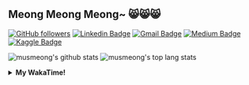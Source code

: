 ## Meong Meong Meong~ 😸😸😸

[![GitHub followers](https://img.shields.io/github/followers/musmeong?label=Follow&style=social)](https://github.com/musmeong/?tab=follow) [![Linkedin Badge](https://img.shields.io/badge/-Muhamad%20Mustain-blue?style=flat-square&logo=Linkedin&logoColor=white&link=https://www.linkedin.com/in/muhamad-mustain/)](https://www.linkedin.com/in/muhamad-mustain/) [![Gmail Badge](https://img.shields.io/badge/-muhmd.mustain@gmail.com-c14438?style=flat-square&logo=Gmail&logoColor=white&link=mailto:muhmd.mustain@gmail.com)](mailto:muhmd.mustain@gmail.com) [![Medium Badge](https://img.shields.io/badge/musmeong-12100E?style=flat-square&logo=medium&logoColor=white&link=https://www.medium.com/musmeong)](https://www.medium.com/musmeong) [![Kaggle Badge](https://img.shields.io/badge/-musmeong-20BEFF?style=flat-square&logo=Kaggle&logoColor=white&link=https://www.kaggle.com/musmeong)](https://www.kaggle.com/musmeong)

![musmeong's github stats](https://github-readme-stats.vercel.app/api?username=musmeong&show_icons=true&theme=tokyonight) 
![musmeong's top lang stats](https://github-readme-stats.vercel.app/api/top-langs/?username=musmeong&show_icons=true&theme=tokyonight&layout=compact&langs_count=10)

<details>
  <summary><b>My WakaTime!</b></summary>
  <br>
  
  <!--START_SECTION:waka-->
![Lines of code](https://img.shields.io/badge/From%20Hello%20World%20I%27ve%20Written-55057%20lines%20of%20code-blue)

**I'm an Early 🐤** 

```text
🌞 Morning    4 commits      █░░░░░░░░░░░░░░░░░░░░░░░░   3.67% 
🌆 Daytime    63 commits     ██████████████░░░░░░░░░░░   57.8% 
🌃 Evening    23 commits     █████░░░░░░░░░░░░░░░░░░░░   21.1% 
🌙 Night      19 commits     ████░░░░░░░░░░░░░░░░░░░░░   17.43%

```
📅 **I'm Most Productive on Friday** 

```text
Monday       17 commits     ████░░░░░░░░░░░░░░░░░░░░░   15.6% 
Tuesday      6 commits      █░░░░░░░░░░░░░░░░░░░░░░░░   5.5% 
Wednesday    10 commits     ██░░░░░░░░░░░░░░░░░░░░░░░   9.17% 
Thursday     20 commits     ████░░░░░░░░░░░░░░░░░░░░░   18.35% 
Friday       22 commits     █████░░░░░░░░░░░░░░░░░░░░   20.18% 
Saturday     17 commits     ████░░░░░░░░░░░░░░░░░░░░░   15.6% 
Sunday       17 commits     ████░░░░░░░░░░░░░░░░░░░░░   15.6%

```


📊 **This Week I Spent My Time On** 

```text
⌚︎ Time Zone: Asia/Jakarta

💬 Programming Languages: 
Other                    11 hrs 20 mins      ███████████████████████░░   93.33% 
CSV                      48 mins             █░░░░░░░░░░░░░░░░░░░░░░░░   6.67%

🔥 Editors: 
Browser                  11 hrs 1 min        ██████████████████████░░░   90.64% 
Excel                    1 hr 8 mins         ██░░░░░░░░░░░░░░░░░░░░░░░   9.36%

💻 Operating System: 
Windows                  12 hrs 9 mins       █████████████████████████   100.0%

```

**I Mostly Code in Jupyter Notebook** 

```text
Jupyter Notebook         7 repos             ████████████████░░░░░░░░░   63.64% 
Python                   2 repos             ████░░░░░░░░░░░░░░░░░░░░░   18.18% 
JavaScript               1 repo              ██░░░░░░░░░░░░░░░░░░░░░░░   9.09% 
Kotlin                   1 repo              ██░░░░░░░░░░░░░░░░░░░░░░░   9.09%

```



 Last Updated on 22/06/2021
<!--END_SECTION:waka-->
</details>
